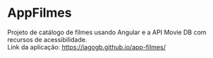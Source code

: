 # AppFilmes

Projeto de catálogo de filmes usando Angular e a API Movie DB com recursos de acessibilidade.
<br> Link da aplicação: https://iagogb.github.io/app-filmes/
